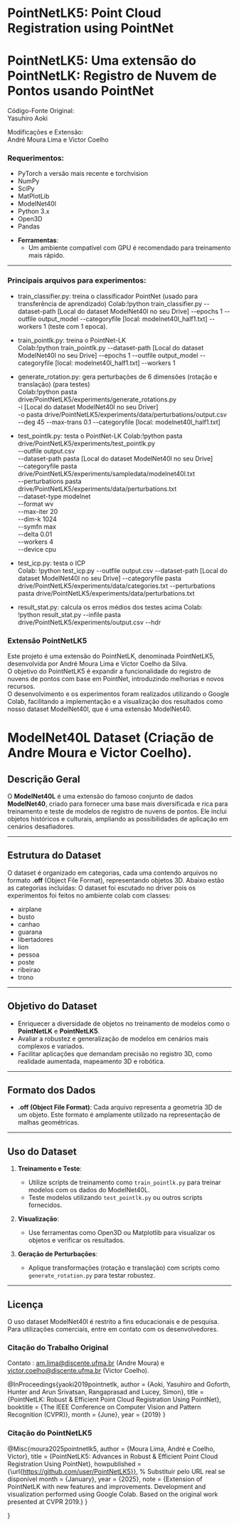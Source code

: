 # PointNetLK5: Point Cloud Registration using PointNet

# PointNetLK5: Uma extensão do PointNetLK: Registro de Nuvem de Pontos usando PointNet  

Código-Fonte Original:  
Yasuhiro Aoki  

Modificações e Extensão:  
André Moura Lima e Victor Coelho 

### Requerimentos:  
* PyTorch a versão mais recente e torchvision  
* NumPy  
* SciPy  
* MatPlotLib  
* ModelNet40l
* Python 3.x 
* Open3D
* Pandas

- **Ferramentas**:
  - Um ambiente compatível com GPU é recomendado para treinamento mais rápido.

---

### Principais arquivos para experimentos:  
* train_classifier.py: treina o classificador PointNet (usado para transferência de aprendizado)
Colab:!python train_classifier.py --dataset-path [Local do dataset ModelNet40l no seu Drive] --epochs 1 --outfile output_model --categoryfile [local: modelnet40l_half1.txt] --workers 1 (teste com 1 epoca).
* train_pointlk.py: treina o PointNet-LK  
Colab:!python train_pointlk.py --dataset-path  [Local do dataset ModelNet40l no seu Drive] --epochs 1 --outfile output_model --categoryfile  [local: modelnet40l_half1.txt] --workers 1
* generate_rotation.py: gera perturbações de 6 dimensões (rotação e translação) (para testes)  
Colab:!python pasta drive/PointNetLK5/experiments/generate_rotations.py \
-i [Local do dataset ModelNet40l no seu Driver] \
-o pasta drive/PointNetLK5/experiments/data/perturbations/output.csv \
--deg 45 --max-trans 0.1 --categoryfile [local: modelnet40l_half1.txt]

* test_pointlk.py: testa o PointNet-LK 
Colab:!python pasta drive/PointNetLK5/experiments/test_pointlk.py \
  --outfile output.csv \
  --dataset-path pasta [Local do dataset ModelNet40l no seu Drive] \
  --categoryfile pasta drive/PointNetLK5/experiments/sampledata/modelnet40l.txt \
  --perturbations pasta drive/PointNetLK5/experiments/data/perturbations.txt \
  --dataset-type modelnet \
  --format wv \
  --max-iter 20 \
  --dim-k 1024 \
  --symfn max \
  --delta 0.01 \
  --workers 4 \
  --device cpu
* test_icp.py: testa o ICP  
Colab: !python test_icp.py --outfile output.csv --dataset-path [Local do dataset ModelNet40l no seu Drive] --categoryfile pasta drive/PointNetLK5/experiments/data/categories.txt --perturbations pasta drive/PointNetLK5/experiments/data/perturbations.txt
* result_stat.py: calcula os erros médios dos testes acima 
Colab:  
!python result_stat.py --infile pasta drive/PointNetLK5/experiments/output.csv --hdr
### Extensão PointNetLK5  
Este projeto é uma extensão do PointNetLK, denominada PointNetLK5, desenvolvida por André Moura Lima e Victor Coelho da Silva.  
O objetivo do PointNetLK5 é expandir a funcionalidade do registro de nuvens de pontos com base em PointNet, introduzindo melhorias e novos recursos.  
O desenvolvimento e os experimentos foram realizados utilizando o Google Colab, facilitando a implementação e a visualização dos resultados como nosso dataset ModelNet40l, que é uma extensão ModelNet40.

# ModelNet40L Dataset (Criação de Andre Moura e Victor Coelho).

## Descrição Geral
O **ModelNet40L** é uma extensão do famoso conjunto de dados **ModelNet40**, criado para fornecer uma base mais diversificada e rica para treinamento e teste de modelos de registro de nuvens de pontos. Ele inclui objetos históricos e culturais, ampliando as possibilidades de aplicação em cenários desafiadores.

---

## Estrutura do Dataset
O dataset é organizado em categorias, cada uma contendo arquivos no formato **.off** (Object File Format), representando objetos 3D. Abaixo estão as categorias incluídas:
O dataset foi escutado no driver  pois  os experimentos foi feitos no ambiente colab com classes:
- airplane
- busto
- canhao
- guarana
- libertadores
- lion
- pessoa
- poste
- ribeirao
- trono
---

## Objetivo do Dataset
- Enriquecer a diversidade de objetos no treinamento de modelos como o **PointNetLK** e **PointNetLK5**.
- Avaliar a robustez e generalização de modelos em cenários mais complexos e variados.
- Facilitar aplicações que demandam precisão no registro 3D, como realidade aumentada, mapeamento 3D e robótica.

---

## Formato dos Dados
- **.off (Object File Format)**: Cada arquivo representa a geometria 3D de um objeto. Este formato é amplamente utilizado na representação de malhas geométricas.

---

## Uso do Dataset
1. **Treinamento e Teste**:
   - Utilize scripts de treinamento como `train_pointlk.py` para treinar modelos com os dados do ModelNet40L.
   - Teste modelos utilizando `test_pointlk.py` ou outros scripts fornecidos.

2. **Visualização**:
   - Use ferramentas como Open3D ou Matplotlib para visualizar os objetos e verificar os resultados.

3. **Geração de Perturbações**:
   - Aplique transformações (rotação e translação) com scripts como `generate_rotation.py` para testar robustez.

---

  
## Licença
O uso dataset  ModelNet40l é restrito a fins educacionais e de pesquisa. Para utilizações comerciais, entre em contato com os desenvolvedores.
### Citação do Trabalho Original
Contato : am.lima@discente.ufma.br (Andre Moura) e victor.coelho@discente.ufma.br (Victor Coelho).  


@InProceedings{yaoki2019pointnetlk,
       author = {Aoki, Yasuhiro and Goforth, Hunter and Arun Srivatsan, Rangaprasad and Lucey, Simon},
       title = {PointNetLK: Robust & Efficient Point Cloud Registration Using PointNet},
       booktitle = {The IEEE Conference on Computer Vision and Pattern Recognition (CVPR)},
       month = {June},
       year = {2019}
}

### Citação do PointNetLK5  

@Misc{moura2025pointnetlk5,
    author = {Moura Lima, André e Coelho, Victor},
    title = {PointNetLK5: Advances in Robust & Efficient Point Cloud Registration Using PointNet},
    howpublished = {\url{https://github.com/user/PointNetLK5}}, % Substituir pelo URL real se disponível
    month = {January},
    year = {2025},
    note = {Extension of PointNetLK with new features and improvements. Development and visualization performed using Google Colab. Based on the original work presented at CVPR 2019.}
}

}

